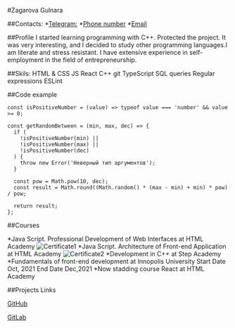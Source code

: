 #Zagarova Gulnara

##Contacts:
 *[Telegram:](@zagarova)
 *[Phone number](+79274057106)
 *[Email](n459sverk@gmail.com)


##Profile
 I started learning programming with C++. Protected the project. It was very interesting, and I decided to study other programming languages.I am literate and stress resistant. I have extensive experience in self-employment in the field of entrepreneurship.


##Skils:
HTML & CSS  JS  React C++ git  TypeScript  SQL queries  Regular expressions  ESLint 

##Code example

```
const isPositiveNumber = (value) => typeof value === 'number' && value >= 0;

const getRandomBetween = (min, max, dec) => {
  if (
    !isPositiveNumber(min) ||
    !isPositiveNumber(max) ||
    !isPositiveNumber(dec)
  ) {
    throw new Error('Неверный тип аргументов');
  }

  const pow = Math.pow(10, dec);
  const result = Math.round((Math.random() * (max - min) + min) * pow) / pow;

  return result;
};

```

##Courses

*Java Script.
 Professional Development of Web Interfaces at HTML Academy
![Certificate1](/img/1776227-1.png)
*Java Script.
 Architecture of Front-end Application at HTML Academy
![Certificate2](/img/architecture-1.png)
*Development in C++ at Step Academy
*Fundamentals of front-end development at Innopolis University 
Start Date Oct, 2021  End Date Dec,2021
*Now stadding course React at HTML Academy


##Projects Links

[GitHub](https://github.com/ZagarovaGS/1776227-keksobooking-23) 

[GitLab](https://gitlab.com/n459sverk/zagarova_gulnara_pcs_frontend_21_09_react_diplom)

